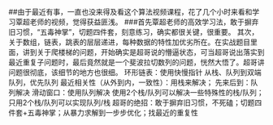 ##由于最近有事，一直也没来得及看这个算法视频课程，花了几个小时来看和学习覃超老师的视频，觉得获益匪浅。
###首先覃超老师的高效学习法，敢于摒弃旧习惯，“五毒神掌”，切题四件套，刻意练习，确实都很关键，很重要。
其次，关于数组，链表，跳表的层层递进，每种数据的特性加优劣所在。在实战题目里面，讲到关于爬楼梯的问题，开始确实是超哥说的懵逼状态，可当超哥说出落实到最近重复子问题时，最后竟然就是一个斐波拉切数列的问题，恍然大悟了。超哥讲问题很彻底，该细节的地方也很细。
环形链表：使用快慢指针
从栈、队列到双端队列，优先队列
最近相关性（从外到内，一致性）：用栈来解决；
先来后到：队列解决
滑动窗口：使用队列解决
使用2个栈/队列可以解决一些特殊性的栈/队列；只用2个栈/队列可以实现队列/栈
超哥的绝招：敢于摒弃旧习惯，不死磕；切题四件套+五毒神掌；从暴力求解到一步步优化；找最近的重复性

